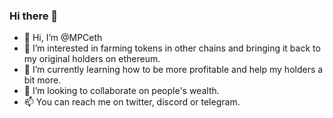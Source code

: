 ### Hi there 👋

- 👋 Hi, I’m @MPCeth
- 👀 I’m interested in farming tokens in other chains and bringing it back to my original holders on ethereum.
- 🌱 I’m currently learning how to be more profitable and help my holders a bit more.
- 💞 I’m looking to collaborate on people's wealth.
- 📫 You can reach me on twitter, discord or telegram.
